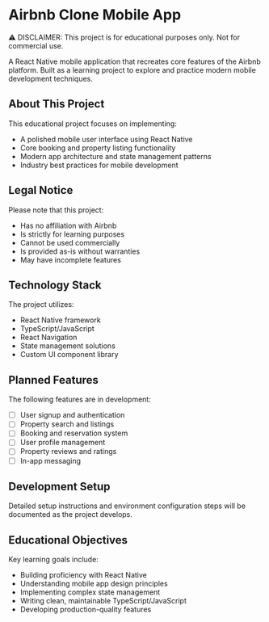 # Airbnb Clone Mobile App

⚠️ DISCLAIMER: This project is for educational purposes only. Not for commercial use.

A React Native mobile application that recreates core features of the Airbnb platform. Built as a learning project to explore and practice modern mobile development techniques.

## About This Project

This educational project focuses on implementing:
- A polished mobile user interface using React Native
- Core booking and property listing functionality 
- Modern app architecture and state management patterns
- Industry best practices for mobile development

## Legal Notice

Please note that this project:
- Has no affiliation with Airbnb
- Is strictly for learning purposes
- Cannot be used commercially
- Is provided as-is without warranties
- May have incomplete features

## Technology Stack

The project utilizes:
- React Native framework
- TypeScript/JavaScript
- React Navigation
- State management solutions
- Custom UI component library

## Planned Features

The following features are in development:
- [ ] User signup and authentication
- [ ] Property search and listings
- [ ] Booking and reservation system  
- [ ] User profile management
- [ ] Property reviews and ratings
- [ ] In-app messaging

## Development Setup

Detailed setup instructions and environment configuration steps will be documented as the project develops.

## Educational Objectives

Key learning goals include:
- Building proficiency with React Native
- Understanding mobile app design principles
- Implementing complex state management
- Writing clean, maintainable TypeScript/JavaScript
- Developing production-quality features
